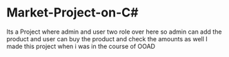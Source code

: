 # Market-Project-on-C#
Its a Project where admin and user two role over here so admin can add the product and user can buy the product and check the amounts as well I made this project when i was in the course of OOAD
